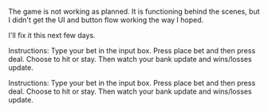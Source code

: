 The game is not working as planned. It is functioning behind the scenes, but I didn't get the UI and button flow working the way I hoped.

I'll fix it this next few days.


Instructions: Type your bet in the input box. Press place bet and then press deal. Choose to hit or stay. Then watch your bank update and wins/losses update.

Instructions: Type your bet in the input box. Press place bet and then press deal. Choose to hit or stay. Then watch your bank update and wins/losses update.
